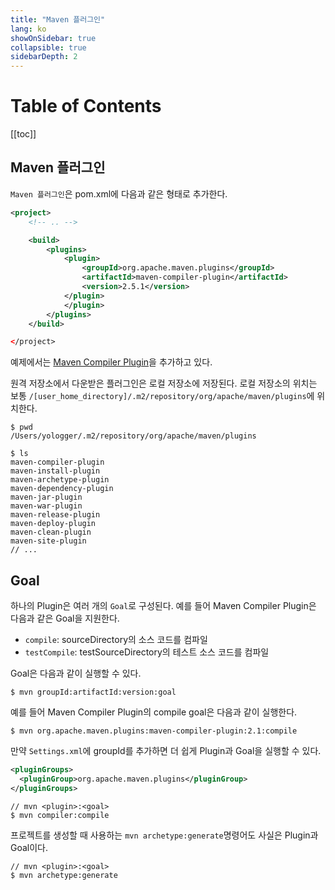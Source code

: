 ```yaml
---
title: "Maven 플러그인"
lang: ko
showOnSidebar: true
collapsible: true
sidebarDepth: 2
---
```


# Table of Contents
[[toc]]

## Maven 플러그인
`Maven 플러그인`은 pom.xml에 다음과 같은 형태로 추가한다.
``` xml
<project>
    <!-- .. -->

    <build>
        <plugins>
            <plugin>
                <groupId>org.apache.maven.plugins</groupId>
                <artifactId>maven-compiler-plugin</artifactId>
                <version>2.5.1</version>
            </plugin>
            </plugin>
        </plugins>
    </build>

</project>
```
예제에서는 [Maven Compiler Plugin](https://maven.apache.org/plugins/maven-compiler-plugin/)을 추가하고 있다.

원격 저장소에서 다운받은 플러그인은 로컬 저장소에 저장된다. 로컬 저장소의 위치는 보통 `/[user_home_directory]/.m2/repository/org/apache/maven/plugins`에 위치한다.
```
$ pwd
/Users/yologger/.m2/repository/org/apache/maven/plugins

$ ls        
maven-compiler-plugin           
maven-install-plugin      
maven-archetype-plugin          
maven-dependency-plugin         
maven-jar-plugin                 
maven-war-plugin           
maven-release-plugin         
maven-deploy-plugin             
maven-clean-plugin              
maven-site-plugin
// ...
```

## Goal
하나의 Plugin은 여러 개의 `Goal`로 구성된다. 예를 들어 Maven Compiler Plugin은 다음과 같은 Goal을 지원한다.
- `compile`: sourceDirectory의 소스 코드를 컴파일
- `testCompile`: testSourceDirectory의 테스트 소스 코드를 컴파일

Goal은 다음과 같이 실행할 수 있다.
```
$ mvn groupId:artifactId:version:goal
```
예를 들어 Maven Compiler Plugin의 compile goal은 다음과 같이 실행한다.
```
$ mvn org.apache.maven.plugins:maven-compiler-plugin:2.1:compile
```
만약 `Settings.xml`에 groupId를 추가하면 더 쉽게 Plugin과 Goal을 실행할 수 있다.
``` xml
<pluginGroups>
  <pluginGroup>org.apache.maven.plugins</pluginGroup>
</pluginGroups>
```
```
// mvn <plugin>:<goal>
$ mvn compiler:compile 
```
프로젝트를 생성할 때 사용하는 `mvn archetype:generate`명령어도 사실은 Plugin과 Goal이다.
```
// mvn <plugin>:<goal>
$ mvn archetype:generate
```